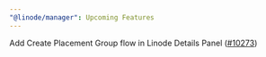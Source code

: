 ```yaml
---
"@linode/manager": Upcoming Features
---
```


Add Create Placement Group flow in Linode Details Panel ([#10273](https://github.com/linode/manager/pull/10273))
